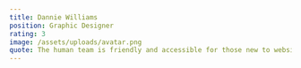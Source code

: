 ```yaml
---
title: Dannie Williams
position: Graphic Designer
rating: 3
image: /assets/uploads/avatar.png
quote: The human team is friendly and accessible for those new to website development. I have a polished website in a shorter amount of time at an excellent value.
---
```

